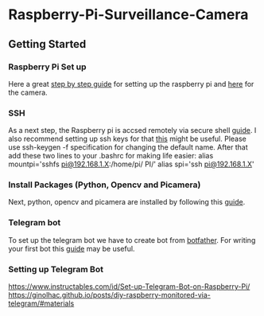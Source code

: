 # Raspberry-Pi-Surveillance-Camera


## Getting Started

### Raspberry Pi Set up
Here a great [step by step guide](https://projects.raspberrypi.org/en/projects/raspberry-pi-setting-up) for setting up the raspberry pi and [here](https://projects.raspberrypi.org/en/projects/getting-started-with-picamera) for the camera. 

### SSH 
As a next step, the Raspberry pi is accsed remotely via secure shell [guide](https://www.raspberrypi.org/documentation/remote-access/ssh/). I also recommend setting up ssh keys for that [this](https://www.raspberrypi.org/documentation/remote-access/ssh/passwordless.md) might be useful. Please use ssh-keygen -f specification for changing the default name. After that add these two lines to your .bashrc for making life easier:
alias mountpi='sshfs pi@192.168.1.X:/home/pi/ PI/'
alias spi='ssh pi@192.168.1.X'

### Install Packages (Python, Opencv and Picamera)
Next, python, opencv and picamera are installed by following this [guide](https://www.pyimagesearch.com/2019/09/16/install-opencv-4-on-raspberry-pi-4-and-raspbian-buster/).

### Telegram bot
To set up the telegram bot we have to create bot from [botfather](https://telegram.me/botfather). For writing your first bot this [guide](https://github.com/python-telegram-bot/python-telegram-bot/wiki/Extensions-%E2%80%93-Your-first-Bot) may be useful.

### Setting up Telegram Bot
https://www.instructables.com/id/Set-up-Telegram-Bot-on-Raspberry-Pi/
https://ginolhac.github.io/posts/diy-raspberry-monitored-via-telegram/#materials


